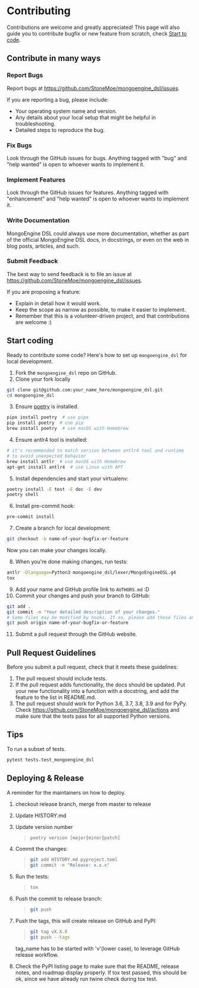 # Contributing

Contributions are welcome and greatly appreciated!
This page will also guide you to contribute bugfix or new feature from scratch, check [Start to code](#start-coding).

## Contribute in many ways

### Report Bugs

Report bugs at https://github.com/StoneMoe/mongoengine_dsl/issues.

If you are reporting a bug, please include:

* Your operating system name and version.
* Any details about your local setup that might be helpful in troubleshooting.
* Detailed steps to reproduce the bug.

### Fix Bugs

Look through the GitHub issues for bugs. Anything tagged with "bug" and "help
wanted" is open to whoever wants to implement it.

### Implement Features

Look through the GitHub issues for features. Anything tagged with "enhancement"
and "help wanted" is open to whoever wants to implement it.

### Write Documentation

MongoEngine DSL could always use more documentation, whether as part of the
official MongoEngine DSL docs, in docstrings, or even on the web in blog posts,
articles, and such.

### Submit Feedback

The best way to send feedback is to file an issue at https://github.com/StoneMoe/mongoengine_dsl/issues.

If you are proposing a feature:

* Explain in detail how it would work.
* Keep the scope as narrow as possible, to make it easier to implement.
* Remember that this is a volunteer-driven project, and that contributions
  are welcome :)

## Start coding

Ready to contribute some code?
Here's how to set up `mongoengine_dsl` for local development.

1. Fork the `mongoengine_dsl` repo on GitHub.
2. Clone your fork locally

```bash
git clone git@github.com:your_name_here/mongoengine_dsl.git
cd mongoengine_dsl
```

3. Ensure [poetry](https://python-poetry.org/docs/) is installed.

```bash
pipx install poetry  # use pipx
pip install poetry  # use pip
brew install poetry  # use macOS with Homebrew
```

4. Ensure antlr4 tool is installed:

```bash
# it's recommended to match version between antlr4 tool and runtime
# to avoid unexpected behavior
brew install antlr  # use macOS with Homebrew
apt-get install antlr4  # use Linux with APT
```

5. Install dependencies and start your virtualenv:

```bash
poetry install -E test -E doc -E dev
poetry shell
```

6. Install pre-commit hook:

```bash
pre-commit install
```

7. Create a branch for local development:

```bash
git checkout -b name-of-your-bugfix-or-feature
```

   Now you can make your changes locally.

8. When you're done making changes, run tests:

```bash
antlr -Dlanguage=Python3 mongoengine_dsl/lexer/MongoEngineDSL.g4
tox
```

9. Add your name and GitHub profile link to `AUTHORS.md` :D
10. Commit your changes and push your branch to GitHub:

```bash
git add .
git commit -m "Your detailed description of your changes."
# Some files may be modified by hooks. If so, please add these files and commit again.
git push origin name-of-your-bugfix-or-feature
```

11. Submit a pull request through the GitHub website.

## Pull Request Guidelines

Before you submit a pull request, check that it meets these guidelines:

1. The pull request should include tests.
2. If the pull request adds functionality, the docs should be updated. Put
   your new functionality into a function with a docstring, and add the
   feature to the list in README.md.
3. The pull request should work for Python 3.6, 3.7, 3.8, 3.9 and for PyPy. Check
   https://github.com/StoneMoe/mongoengine_dsl/actions
   and make sure that the tests pass for all supported Python versions.

## Tips
To run a subset of tests.
```bash
pytest tests.test_mongoengine_dsl
```

## Deploying & Release

A reminder for the maintainers on how to deploy.

1. checkout release branch, merge from master to release

2. Update HISTORY.md

3. Update version number

    > ``` bash
    > poetry version [major|minor|patch]
    > ```

4. Commit the changes:

    > ``` bash
    > git add HISTORY.md pyproject.toml
    > git commit -m "Release: x.x.x"
    > ```

5. Run the tests:

    > ``` bash
    > tox
    > ```

6. Push the commit to release branch:

    > ``` bash
    > git push
    > ```

7. Push the tags, this will create release on GitHub and PyPI:

    > ``` bash
    > git tag vX.X.X
    > git push --tags
    > ```

    tag_name has to be started with 'v'(lower case), to leverage GitHub release workflow.

8. Check the PyPI listing page to make sure that the README, release
    notes, and roadmap display properly. If tox test passed, this should be ok, since
    we have already run twine check during tox test.
